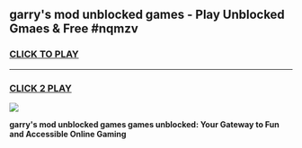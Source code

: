
## garry's mod unblocked games - Play Unblocked Gmaes & Free #nqmzv
<h3>
<a href="https://news.freeplayer.one?title=garry's_mod_unblocked_games&ref=03M">CLICK TO PLAY</a></h3>
<hr>

<h3>
<a href="https://news.freeplayer.one?title=garry's_mod_unblocked_games&ref=03M">CLICK 2 PLAY</a>
  
</h3>

<a href="https://news.freeplayer.one?title=garry's_mod_unblocked_games&ref=03M"><img src="https://clearcache.store/games.png"></a>


**garry's mod unblocked games games unblocked: Your Gateway to Fun and Accessible Online Gaming**
